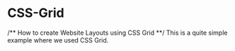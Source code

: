 # CSS-Grid
/** How to create Website Layouts using CSS Grid **/
This is a quite simple example where we used CSS Grid.
